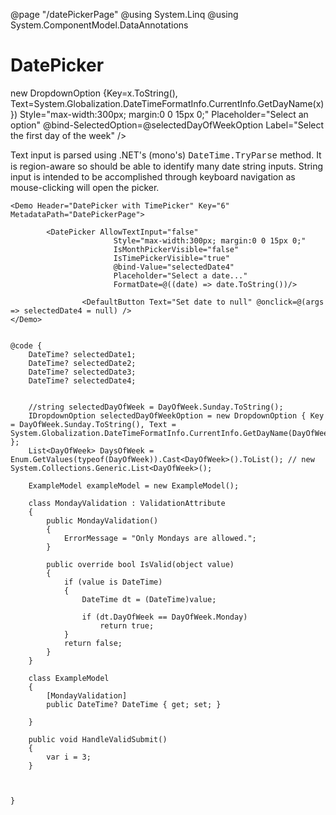 ﻿@page "/datePickerPage"
@using System.Linq
@using System.ComponentModel.DataAnnotations

<h1>DatePicker</h1>

<Demo Header="Basic DatePicker" Key="1" MetadataPath="DatePickerPage">
    <DatePicker AllowTextInput="false"
                   Style="max-width:300px; margin:0 0 15px 0;"
                   @bind-Value="selectedDate1"
                   Placeholder="Select a date..."
                   FirstDayOfWeek=@((DayOfWeek)Enum.Parse(typeof(DayOfWeek), selectedDayOfWeekOption?.Key)) />
    <Dropdown ItemsSource=@DaysOfWeek.Select(x=>new DropdownOption {Key=x.ToString(), Text=System.Globalization.DateTimeFormatInfo.CurrentInfo.GetDayName(x) })
                 Style="max-width:300px; margin:0 0 15px 0;"
                 Placeholder="Select an option"
                 @bind-SelectedOption=@selectedDayOfWeekOption
                 Label="Select the first day of the week" />
</Demo>


<Demo Header="DatePicker Required" Key="2" MetadataPath="DatePickerPage">
    <DatePicker AllowTextInput="false"
                   Style="max-width:300px; margin:0 0 15px 0;"
                   IsRequired="true"
                   @bind-Value="selectedDate2"
                   Placeholder="Select a date..." />
</Demo>

<Demo Header="DatePicker Disabled" Key="3" MetadataPath="DatePickerPage">
    <DatePicker AllowTextInput="false"
                   Style="max-width:300px; margin:0 0 15px 0;"
                   Disabled="true"
                   @bind-Value="selectedDate2"
                   Placeholder="Select a date..." />
    <DatePicker AllowTextInput="false"
                   Style="max-width:300px; margin:0 0 15px 0;"
                   Disabled="true"
                   Label="Disabled (with Label)"
                   @bind-Value="selectedDate2"
                   Placeholder="Select a date..." />
</Demo>

<Demo Header="DatePicker allows input date string" Key="4" MetadataPath="CalendarPage">
    <p>
        Text input is parsed using .NET's (mono's) <span style="font-family:Courier">DateTime.TryParse</span> method.  It is region-aware so should be able to identify many date string inputs.
        String input is intended to be accomplished through keyboard navigation as mouse-clicking will open the picker.
    </p>
    <DatePicker AllowTextInput="true"
                   Style="max-width:300px; margin:0 0 15px 0;"
                   Label="DatePicker with string date input"
                   @bind-Value="selectedDate3"
                   Placeholder="Select a date..." />
</Demo>

<Demo Header="DatePicker with Blazor Forms Validation" Key="5" MetadataPath="CalendarPage">
    <EditForm Model=@exampleModel OnValidSubmit=@HandleValidSubmit>
        <DataAnnotationsValidator />
        <FluentUIValidationSummary />
        <DatePicker @bind-Value=@exampleModel.DateTime ShowMonthPickerAsOverlay="true" />
        <SubmitButton Text="Submit" />
    </EditForm>
</Demo>

    <Demo Header="DatePicker with TimePicker" Key="6" MetadataPath="DatePickerPage">

            <DatePicker AllowTextInput="false"
                           Style="max-width:300px; margin:0 0 15px 0;"
                           IsMonthPickerVisible="false"
                           IsTimePickerVisible="true"
                           @bind-Value="selectedDate4"
                           Placeholder="Select a date..."
                           FormatDate=@((date) => date.ToString())/>
        
                    <DefaultButton Text="Set date to null" @onclick=@(args => selectedDate4 = null) />       
    </Demo>


    @code {
        DateTime? selectedDate1;
        DateTime? selectedDate2;
        DateTime? selectedDate3;
        DateTime? selectedDate4;


        //string selectedDayOfWeek = DayOfWeek.Sunday.ToString();
        IDropdownOption selectedDayOfWeekOption = new DropdownOption { Key = DayOfWeek.Sunday.ToString(), Text = System.Globalization.DateTimeFormatInfo.CurrentInfo.GetDayName(DayOfWeek.Sunday) };
        List<DayOfWeek> DaysOfWeek = Enum.GetValues(typeof(DayOfWeek)).Cast<DayOfWeek>().ToList(); // new System.Collections.Generic.List<DayOfWeek>();

        ExampleModel exampleModel = new ExampleModel();

        class MondayValidation : ValidationAttribute
        {
            public MondayValidation()
            {
                ErrorMessage = "Only Mondays are allowed.";
            }

            public override bool IsValid(object value)
            {
                if (value is DateTime)
                {
                    DateTime dt = (DateTime)value;

                    if (dt.DayOfWeek == DayOfWeek.Monday)
                        return true;
                }
                return false;
            }
        }

        class ExampleModel
        {
            [MondayValidation]
            public DateTime? DateTime { get; set; }

        }

        public void HandleValidSubmit()
        {
            var i = 3;
        }



    }


